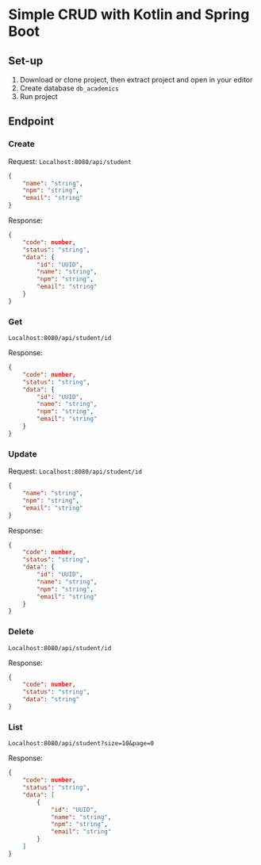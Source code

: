 # Simple CRUD with Kotlin and Spring Boot

## Set-up
1. Download or clone project, then extract project and open in your editor
2. Create database `db_academics`
3. Run project

## Endpoint
### Create
Request:
`Localhost:8080/api/student`
```json
{
    "name": "string",
    "npm": "string",
    "email": "string"
}
```
Response:
```json
{
    "code": number,
    "status": "string",
    "data": {
        "id": "UUID",
        "name": "string",
        "npm": "string",
        "email": "string"
    }
}
```

### Get
`Localhost:8080/api/student/id`

Response:
```json
{
    "code": number,
    "status": "string",
    "data": {
        "id": "UUID",
        "name": "string",
        "npm": "string",
        "email": "string"
    }
}
```
### Update
Request: `Localhost:8080/api/student/id`
```json
{
    "name": "string",
    "npm": "string",
    "email": "string"
}
```
Response:
```json
{
    "code": number,
    "status": "string",
    "data": {
        "id": "UUID",
        "name": "string",
        "npm": "string",
        "email": "string"
    }
}
```
### Delete
`Localhost:8080/api/student/id`

Response:
```json
{
    "code": number,
    "status": "string",
    "data": "string"
}
```
### List
`Localhost:8080/api/student?size=10&page=0`

Response:
```json
{
    "code": number,
    "status": "string",
    "data": [
        {
            "id": "UUID",
            "name": "string",
            "npm": "string",
            "email": "string"
        }
    ]
}
```
